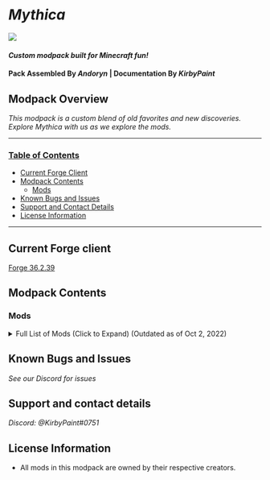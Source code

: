 # _Mythica_

<img src="https://media.discordapp.net/attachments/878060496232779776/878060838722867270/unknown.png?width=1377&height=676" />

#### _Custom modpack built for Minecraft fun!_

#### Pack Assembled By _**Andoryn**_ | Documentation By _**KirbyPaint**_

## Modpack Overview

_This modpack is a custom blend of old favorites and new discoveries. Explore Mythica with us as we explore the mods._

---

### <u>Table of Contents</u>

- <a href="#current-forge-client">Current Forge Client</a>
- <a href="#modpack-contents">Modpack Contents</a>
  - <a href="#mods">Mods</a>
- <a href="#known-bugs-and-issues">Known Bugs and Issues</a>
- <a href="#support-and-contact-details">Support and Contact Details</a>
- <a href="#license-information">License Information</a>

---

## Current Forge client

<a href="https://files.minecraftforge.net/net/minecraftforge/forge/index_1.16.5.html">Forge 36.2.39</a>

## Modpack Contents

### Mods

<details>
<summary>Full List of Mods (Click to Expand) (Outdated as of Oct 2, 2022)</summary>
<br>
<ol>
  <li><a href="https://www.curseforge.com/minecraft/mc-mods/ai-improvements">AI Improvements</a></li>
  <li><a href="https://www.curseforge.com/minecraft/mc-mods/aquaculture">Aquaculture</a></li>
  <li><a href="https://www.curseforge.com/minecraft/mc-mods/artifacts">Artifacts</a></li>
  <li><a href="https://www.curseforge.com/minecraft/mc-mods/autoreglib">AutoRegLib</a></li>
  <li><a href="https://www.curseforge.com/minecraft/mc-mods/back-tools">Back Tools</a></li>
  <li><a href="https://www.curseforge.com/minecraft/mc-mods/yungs-better-caves">YUNG's Better Caves</a></li>
  <li><a href="https://www.curseforge.com/minecraft/mc-mods/yungs-better-mineshafts-forge">YUNG's Better Mineshafts</a></li>
  <li><a href="https://www.curseforge.com/minecraft/mc-mods/yungs-better-portals">YUNG's Better Portals</a></li>
  <li><a href="https://www.planetminecraft.com/mod/164-better-pvp-v10/">Better PVP</a></li>
  <li><a href="https://www.curseforge.com/minecraft/mc-mods/yungs-better-strongholds">YUNG's Better Strongholds</a></li>
  <li><a href="https://www.curseforge.com/minecraft/mc-mods/bountifulbaubles">BountifulBaubles</a></li>
  <li><a href="https://www.curseforge.com/minecraft/mc-mods/bow-infinity-fix">Bow Infinity Fix</a></li>
  <li><a href="https://www.curseforge.com/minecraft/mc-mods/chicken-chunks-1-8">Chicken Chunks 1.8.+</a></li>
  <li><a href="https://www.curseforge.com/minecraft/mc-mods/classes">Classes</a></li>
  <li><a href="https://www.curseforge.com/minecraft/mc-mods/codechicken-lib-1-8">CodeChicken Lib 1.8.+</a></li>
  <li><a href="https://www.curseforge.com/minecraft/mc-mods/cha-s">Craftable Horse Armour & Saddle</a></li>
  <li><a href="https://www.curseforge.com/minecraft/mc-mods/curious-armor-stands">Curious Armor Stands</a></li>
  <li><a href="https://www.curseforge.com/minecraft/mc-mods/datafixerslayer">DataFixerSlayer</a></li>
  <li><a href="https://www.curseforge.com/minecraft/mc-mods/dungeon-crawl">Dungeon Crawl</a></li>
  <li><a href="https://www.curseforge.com/minecraft/mc-mods/dynamic-surroundings">Dynamic Surroundings</a></li>
  <li><a href="https://www.curseforge.com/minecraft/mc-mods/dicemc-tiered-armors">DiceMC Tiered Armors</a></li>
  <li><a href="https://www.curseforge.com/minecraft/mc-mods/enchanting-convergence">Enchanting Convergence</a></li>
  <li><a href="https://www.curseforge.com/minecraft/mc-mods/endremastered">End Remastered</a></li>
  <li><a href="https://www.curseforge.com/minecraft/mc-mods/epic-fight-mod">Epic Fight Mod</a></li>
  <li><a href="https://www.curseforge.com/minecraft/mc-mods/derecs-emerald-obsidian-mod">Emerald & Obsidian Mod</a></li>
  <li><a href="https://www.curseforge.com/minecraft/mc-mods/fastfurnace">FastFurnace</a></li>
  <li><a href="https://www.curseforge.com/minecraft/mc-mods/fastworkbench">FastWorkbench</a></li>
  <li><a href="https://www.curseforge.com/minecraft/mc-mods/inventory-hud-forge">Inventory HUD+</a></li>
  <li><a href="https://www.curseforge.com/minecraft/mc-mods/mutant-beasts">Mutant Beasts</a></li>
  <li><a href="https://optifine.net/adloadx?f=OptiFine_1.16.5_HD_U_G8.jar&x=aa14">Optifine</a></li>
  <li><a href="https://www.curseforge.com/minecraft/mc-mods/ore-excavation">Ore Excavation</a></li>
  <li><a href="https://www.curseforge.com/minecraft/mc-mods/the-outer-end">The Outer End</a></li>
  <li><a href="https://www.curseforge.com/minecraft/mc-mods/paragliders">Paragliders</a></li>
  <li><a href="https://www.curseforge.com/minecraft/mc-mods/placebo">Placebo</a></li>
  <li><a href="https://www.curseforge.com/minecraft/mc-mods/project-mmo">Project MMO</a></li>
  <li><a href="https://www.curseforge.com/minecraft/mc-mods/quark">Quark</a></li>
  <li><a href="https://www.curseforge.com/minecraft/mc-mods/regen-controll">Regen Control</a></li>
  <li><a href="https://www.curseforge.com/minecraft/mc-mods/rings-of-ascension">Rings of Ascension</a></li>
  <li><a href="https://www.curseforge.com/minecraft/mc-mods/spartan-shields">Spartan Shields</a></li>
  <li><a href="https://www.curseforge.com/minecraft/mc-mods/spartan-weaponry">Spartan Weaponry</a></li>
  <li><a href="https://www.curseforge.com/minecraft/mc-mods/storage-drawers">Storage Drawers</a></li>
  <li><a href="https://www.curseforge.com/minecraft/mc-mods/tool-belt">Tool Belt</a></li>
  <li><a href="https://www.curseforge.com/minecraft/mc-mods/waystones">Waystones</a></li>
  <li><a href="https://www.curseforge.com/minecraft/mc-mods/yungs-api">YUNG's API</a></li>
  <li><a href="https://www.curseforge.com/minecraft/mc-mods/yungs-extras">YUNG's Extras</a></li>
  <li><a href="https://www.curseforge.com/minecraft/mc-mods/abnormals-core">Abnormals Core</a></li>
  <li><a href="https://www.curseforge.com/minecraft/mc-mods/archers-paradox">Archer's Paradox</a></li>
  <li><a href="https://www.curseforge.com/minecraft/mc-mods/backpacked">Backpacked</a></li>
  <li><a href="https://www.curseforge.com/minecraft/mc-mods/backpacker">Backpacker</a></li>
  <li><a href="https://www.curseforge.com/minecraft/mc-mods/balanced-enchanting">Balanced Enchanting</a></li>
  <li><a href="https://www.curseforge.com/minecraft/mc-mods/better-animal-models">Better Animal Models</a></li>
  <li><a href="https://www.curseforge.com/minecraft/mc-mods/betteranimalsplus">Better Animals Plus</a></li>
  <li><a href="https://www.curseforge.com/minecraft/mc-mods/betterend-forge-port">BetterEnd</a></li>
  <li><a href="https://www.curseforge.com/minecraft/mc-mods/caelus">Caelus API</a></li>
  <li><a href="https://www.curseforge.com/minecraft/mc-mods/citadel">Citadel</a></li>
  <li><a href="https://www.curseforge.com/minecraft/mc-mods/cofh-core/files">CoFH Core</a></li>
  <li><a href="https://www.curseforge.com/minecraft/mc-mods/collective">Collective</a></li>
  <li><a href="https://www.curseforge.com/minecraft/mc-mods/colytra">Colytra</a></li>
  <li><a href="https://www.curseforge.com/minecraft/mc-mods/curios">Curios API</a></li>
  <li><a href="https://www.curseforge.com/minecraft/mc-mods/ice-and-fire-dragonseeker">Ice and Fire: Dragonseeker</a></li>
  <li><a href="https://www.curseforge.com/minecraft/mc-mods/dungeons-mobs">Dungeons Mobs</a></li>
  <li><a href="https://www.curseforge.com/minecraft/mc-mods/dusk">Dusk</a></li>
  <li><a href="https://www.curseforge.com/minecraft/mc-mods/enchanted-book-redesign">Enchanted Book Redesign</a></li>
  <li><a href="https://www.curseforge.com/minecraft/mc-mods/enhanced-celestials">Enhanced Celestials - Blood Moons & Harvest Moons</a></li>
  <li><a href="https://www.curseforge.com/minecraft/mc-mods/expandability">ExpandAbility</a></li>
  <li><a href="https://www.curseforge.com/minecraft/mc-mods/ferritecore">FerriteCore</a></li>
  <li><a href="https://www.curseforge.com/minecraft/mc-mods/geckolib">GeckoLib</a></li>
  <li><a href="https://www.curseforge.com/minecraft/mc-mods/gravestone-mod">Gravestone Mod</a></li>
  <li><a href="https://www.curseforge.com/minecraft/mc-mods/guard-villagers">Guard Villagers</a></li>
  <li><a href="https://www.curseforge.com/minecraft/mc-mods/ichunutil">iChunUtil</a></li>
  <li><a href="https://www.curseforge.com/minecraft/mc-mods/ice-and-fire-dragons">Ice and Fire: Dragons</a></li>
  <li><a href="https://www.curseforge.com/minecraft/mc-mods/infernal-expansion">Infernal Expansion</a></li>
  <li><a href="https://www.curseforge.com/minecraft/mc-mods/jei">Just Enough Items</a></li>
  <li><a href="https://www.curseforge.com/minecraft/mc-mods/journeymap">JourneyMap</a></li>
  <li><a href="https://www.curseforge.com/minecraft/mc-mods/mana-and-artifice">Mana and Artifice</a></li>
  <li><a href="https://www.curseforge.com/minecraft/mc-mods/macaws-furniture">Macaw's Furniture</a></li>
  <li><a href="https://www.curseforge.com/minecraft/mc-mods/minecolonies">MineColonies</a></li>
  <li><a href="https://www.curseforge.com/minecraft/mc-mods/mowzies-mobs">Mowzie's Mobs</a></li>
  <li><a href="https://www.curseforge.com/minecraft/mc-mods/netherite-horse-armor-mod">Netherite Horse Armor</a></li>
  <li><a href="https://www.curseforge.com/minecraft/mc-mods/performant">Performant</a></li>
  <li><a href="https://www.curseforge.com/minecraft/mc-mods/platos-transporters">Plato's Transporters</a></li>
  <li><a href="https://www.curseforge.com/minecraft/mc-mods/project-vibrant-journeys">Project: Vibrant Journeys</a></li>
  <li><a href="https://www.curseforge.com/minecraft/mc-mods/randompatches-forge">RandomPatches</a></li>
  <li><a href="https://www.curseforge.com/minecraft/mc-mods/repurposed-structures">Repurposed Structures</a></li>
  <li><a href="https://www.curseforge.com/minecraft/mc-mods/shield-mechanics">Shield mechanics</a></li>
  <li><a href="https://www.curseforge.com/minecraft/mc-mods/stack-refill">Stack Refill</a></li>
  <li><a href="https://www.curseforge.com/minecraft/mc-mods/structurize">Structurize</a></li>
  <li><a href="https://www.curseforge.com/minecraft/mc-mods/towers-of-the-wild">Towers of the Wild</a></li>
  <li><a href="https://www.curseforge.com/minecraft/mc-mods/traverse-reforged">Traverse Reforged</a></li>
  <li><a href="https://www.curseforge.com/minecraft/mc-mods/valhelsia-core">Valhelsia Core</a></li>
  <li><a href="https://www.curseforge.com/minecraft/mc-mods/valhelsia-structures">Valhelsia Structures</a></li>
  <li><a href="https://www.curseforge.com/minecraft/mc-mods/village-spawn-point">Village Spawn Point</a></li>
  <li><a href="https://www.curseforge.com/minecraft/mc-mods/wards">Wards</a></li>
  <li><a href="https://www.curseforge.com/minecraft/mc-mods/wolves-with-armor-forge">Wolves With Armor</a></li>
</ol>
</details>

## Known Bugs and Issues

_See our Discord for issues_

## Support and contact details

_Discord: @KirbyPaint#0751_

## License Information

- All mods in this modpack are owned by their respective creators.
